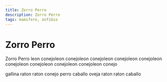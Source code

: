 ```yaml
---
title: Zorro Perro
description: Zorro Perro
tags: mamifero, anfibio
---
```


# Zorro Perro

Zorro Perro leon conejoleon conejoleon conejoleon conejoleon conejoleon conejoleon conejoleon conejoleon conejoleon conejo

gallina raton raton conejo perro caballo oveja raton raton caballo